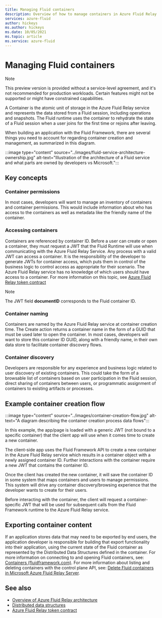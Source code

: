 ```yaml
---
title: Managing Fluid containers
description: Overview of how to manage containers in Azure Fluid Relay service.
services: azure-fluid
author: hickeys
ms.author: hickeys
ms.date: 10/05/2021
ms.topic: article
ms.service: azure-fluid
---
```


# Managing Fluid containers

> [!NOTE]
> This preview version is provided without a service-level agreement, and it's not recommended for production workloads. Certain features might not be supported or might have constrained capabilities.

A Container is the atomic unit of storage in the Azure Fluid Relay service and represents the data stored from a Fluid session, including operations and snapshots. The Fluid runtime uses the container to rehydrate the state of a Fluid session when a user joins for the first time or rejoins after leaving.

When building an application with the Fluid Framework, there are several things you need to account for regarding container creation and management, as summarized in this diagram.

:::image type="content" source="../images/fluid-service-architecture-ownership.jpg" alt-text="Illustration of the architecture of a Fluid service and what parts are owned by developers vs Microsoft.":::

## Key concepts

### Container permissions 

In most cases, developers will want to manage an inventory of containers and container permissions. This would include information about who has access to the containers as well as metadata like the friendly name of the container.

### Accessing containers

Containers are referenced by container ID. Before a user can create or open a container, they must request a JWT that the Fluid Runtime will use when communicating with the Azure Fluid Relay Service. Any process with a valid JWT can access a container. It is the responsibility of the developer to generate JWTs for container access, which puts them in control of the business logic to control access as appropriate for their scenario. The Azure Fluid Relay service has no knowledge of which users should have access to a container. For more information on this topic, see [Azure Fluid Relay token contract](../how-tos/fluid-json-web-token.md)

> [!NOTE]
> The JWT field **documentID** corresponds to the Fluid container ID.

### Container naming

Containers are named by the Azure Fluid Relay service at container creation time. The Create action returns a container name in the form of a GUID that must be used later to open the container. In most cases, developers will want to store this container ID GUID, along with a friendly name, in their own data store to facilitate container discovery flows. 

### Container discovery

Developers are responsible for any experience and business logic related to user discovery of existing containers. This could take the form of a browsable list of containers based on user participation in the Fluid session, direct sharing of containers between users, or programmatic assignment of containers to existing artifacts or processes.

## Example container creation flow

:::image type="content" source="../images/container-creation-flow.jpg" alt-text="A diagram describing the container creation process data flows":::

In this example, the app/page is loaded with a generic JWT (not bound to a specific container) that the client app will use when it comes time to create a new container.

The client-side app uses the Fluid Framework API to create a new container in the Azure Fluid Relay service which results in a container object with a newly assigned container ID. Further interactions with the container require a new JWT that contains the container ID.

Once the client has created the new container, it will save the container ID in some system that maps containers and users to manage permissions. This system will drive any container discovery/browsing experience that the developer wants to create for their users.

Before interacting with the container, the client will request a container-specific JWT that will be used for subsequent calls from the Fluid Framework runtime to the Azure Fluid Relay service. 

## Exporting container content

If an application stores data that may need to be exported by end users, the application developer is responsible for building that export functionality into their application, using the current state of the Fluid container as represented by the Distributed Data Structures defined in the container. For more information on connecting to and opening Fluid containers, see: [Containers (fluidframework.com)](https://fluidframework.com/docs/build/containers/). For more information about listing and deleting containers with the control plane API, see: [Delete Fluid containers in Microsoft Azure Fluid Relay Server](https://docs.microsoft.com/azure/azure-fluid-relay/how-tos/container-deletion).


## See also

- [Overview of Azure Fluid Relay architecture](architecture.md)
- [Distributed data structures](data-structures.md)
- [Azure Fluid Relay token contract](../how-tos/fluid-json-web-token.md)
